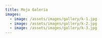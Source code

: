 ```yaml
---
title: Moja Galeria
images:
  - image: /assets/images/gallery/k-1.jpg
  - image: /assets/images/gallery/k-2.jpg
  - image: /assets/images/gallery/k-3.jpg
---
```

